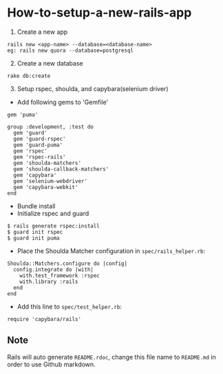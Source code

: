 # How-to-setup-a-new-rails-app

1) Create a new app
```
rails new <app-name> --database=<database-name>
eg: rails new quora --database=postgresql
```
2) Create a new database
```
rake db:create
```
3) Setup rspec, shoulda, and capybara(selenium driver)
  * Add following gems to 'Gemfile'
```
gem 'puma'
  
group :development, :test do
  gem 'guard'
  gem 'guard-rspec'
  gem 'guard-puma'
  gem 'rspec'
  gem 'rspec-rails'
  gem 'shoulda-matchers'
  gem 'shoulda-callback-matchers'
  gem 'capybara'
  gem 'selenium-webdriver'
  gem 'capybara-webkit'
end
```
  * Bundle install
  * Initialize rspec and guard
```
$ rails generate rspec:install
$ guard init rspec
$ guard init puma
```
  * Place the Shoulda Matcher configuration in `spec/rails_helper.rb`:
```
Shoulda::Matchers.configure do |config|
  config.integrate do |with|
    with.test_framework :rspec
    with.library :rails
  end
end
```
  * Add this line to `spec/test_helper.rb`:
```
require 'capybara/rails'
```

## Note
Rails will auto generate `README.rdoc`, change this file name to `README.md` in order to use Github markdown.
